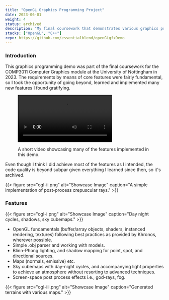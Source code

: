 ```yaml
---
title: "OpenGL Graphics Programming Project"
date: 2023-06-01
weight: 4
status: archived
description: "My final coursework that demonstrates various graphics programming techniques with OpenGL and C++."
stacks: ["OpenGL", "C++"]
repo: https://github.com/essentialblend/openGLgfxDemo
---
```


### Introduction

This graphics programming demo was part of the final coursework for the COMP3011 Computer Graphics module at the University of Nottingham in 2023. The requirements by means of core features were fairly fundamental, so I took the opportunity of going beyond, learned and implemented many new features I found gratifying.

<figure>
    <video controls style="max-width: 100%; height: auto;">
      <source src="opengl-demo.mp4" type="video/mp4">
      Your browser does not support the video tag.
    </video>
    <figcaption><p>A short video showcasing many of the features implemented in this demo.</p></figcaption>
</figure>

Even though I think I did achieve most of the features as I intended, the code quality is beyond subpar given everything I learned since then, so it's archived.

{{< figure src="ogl-ii.png" alt="Showcase Image" caption="A simple implementation of post-process crepuscular rays." >}}

### Features

{{< figure src="ogl-i.png" alt="Showcase Image" caption="Day night cycles, shadows, sky cubemaps." >}}

- OpenGL fundamentals (buffer/array objects, shaders, instanced rendering, textures) following best practices as provided by Khronos, wherever possible.
- Simple .obj parser and working with models.
- Blinn-Phong lighting, and shadow mapping for point, spot, and directional sources.
- Maps (normals, emissive) etc.
- Sky cubemaps with day-night cycles, and accompanying light properties to achieve an atmosphere without resorting to advanced techniques.
- Screen-space post process effects i.e., god-rays, fog.

{{< figure src="ogl-iii.png" alt="Showcase Image" caption="Generated terrains with various maps." >}}